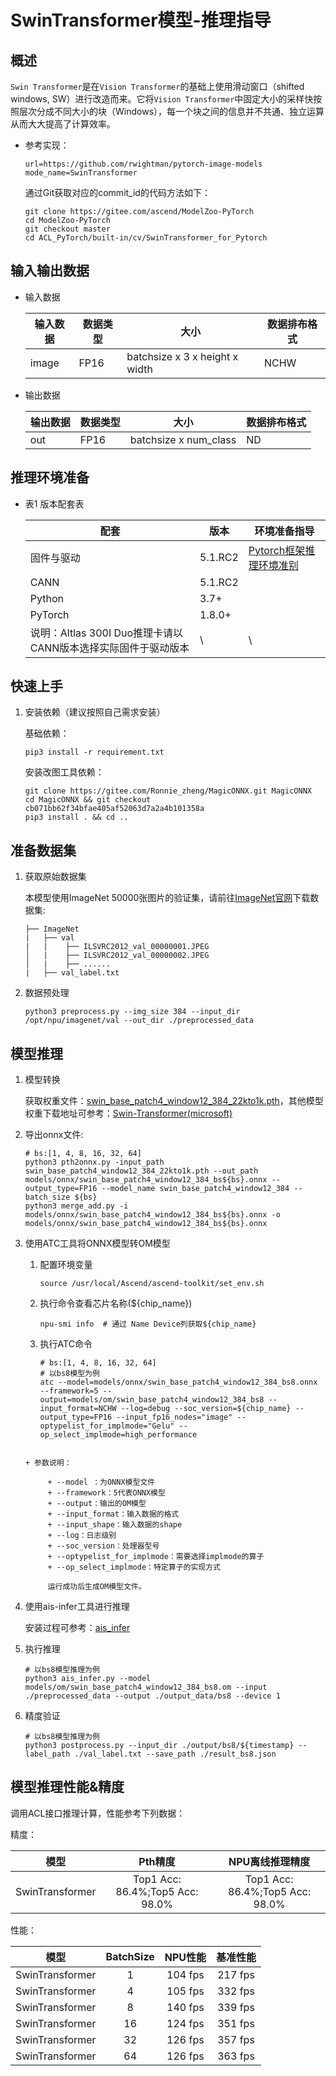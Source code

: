 # SwinTransformer模型-推理指导

## 概述

`Swin Transformer`是在`Vision Transformer`的基础上使用滑动窗口（shifted windows, SW）进行改造而来。它将`Vision Transformer`中固定大小的采样快按照层次分成不同大小的块（Windows），每一个块之间的信息并不共通、独立运算从而大大提高了计算效率。

+ 参考实现：

  ```shell
  url=https://github.com/rwightman/pytorch-image-models
  mode_name=SwinTransformer
  ```

  通过Git获取对应的commit_id的代码方法如下：

  ```shell
  git clone https://gitee.com/ascend/ModelZoo-PyTorch
  cd ModelZoo-PyTorch
  git checkout master
  cd ACL_PyTorch/built-in/cv/SwinTransformer_for_Pytorch
  ```


## 输入输出数据

+ 输入数据

  | 输入数据 | 数据类型 | 大小                           | 数据排布格式 |
  |----------|----------|--------------------------------|--------------|
  | image    | FP16     | batchsize x 3 x height x width | NCHW         |

+ 输出数据

  | 输出数据 | 数据类型 | 大小                  | 数据排布格式 |
  |----------|----------|-----------------------|--------------|
  | out      | FP16     | batchsize x num_class | ND           |


## 推理环境准备

+ 表1 版本配套表
  
  | 配套                                                          | 版本    | 环境准备指导                                                                                          |
  |---------------------------------------------------------------|---------|-------------------------------------------------------------------------------------------------------|
  | 固件与驱动                                                    | 5.1.RC2 | [Pytorch框架推理环境准别](https://www.hiascend.com/document/detail/zh/ModelZoo/pytorchframework/pies) |
  | CANN                                                          | 5.1.RC2 |                                                                                                       |
  | Python                                                        | 3.7+    |                                                                                                       |
  | PyTorch                                                       | 1.8.0+  |                                                                                                       |
  | 说明：Altlas 300I Duo推理卡请以CANN版本选择实际固件于驱动版本 | \       | \                                                                                                     |


## 快速上手

1. 安装依赖（建议按照自己需求安装）

   基础依赖：

   ```shell
   pip3 install -r requirement.txt
   ```

   安装改图工具依赖：

   ```shell
   git clone https://gitee.com/Ronnie_zheng/MagicONNX.git MagicONNX
   cd MagicONNX && git checkout cb071bb62f34bfae405af52063d7a2a4b101358a
   pip3 install . && cd ..
   ```

## 准备数据集

1. 获取原始数据集

   本模型使用ImageNet 50000张图片的验证集，请前往[ImageNet官网](https://image-net.org/download.php)下载数据集:

    ```
    ├── ImageNet
    |   ├── val
    |   |    ├── ILSVRC2012_val_00000001.JPEG
    │   |    ├── ILSVRC2012_val_00000002.JPEG
    │   |    ├── ......
    |   ├── val_label.txt
    ```

2. 数据预处理

   ```shell
   python3 preprocess.py --img_size 384 --input_dir /opt/npu/imagenet/val --out_dir ./preprocessed_data
   ```

## 模型推理

1. 模型转换

   获取权重文件：[swin_base_patch4_window12_384_22kto1k.pth](https://github.com/SwinTransformer/storage/releases/download/v1.0.0/swin_base_patch4_window12_384_22kto1k.pth)，其他模型权重下载地址可参考：[Swin-Transformer(microsoft)](https://github.com/microsoft/Swin-Transformer)

2. 导出onnx文件:

   ```shell
   # bs:[1, 4, 8, 16, 32, 64]
   python3 pth2onnx.py -input_path swin_base_patch4_window12_384_22kto1k.pth --out_path models/onnx/swin_base_patch4_window12_384_bs${bs}.onnx --output_type=FP16 --model_name swin_base_patch4_window12_384 --batch_size ${bs}
   python3 merge_add.py -i models/onnx/swin_base_patch4_window12_384_bs${bs}.onnx -o models/onnx/swin_base_patch4_window12_384_bs${bs}.onnx
   ```

3. 使用ATC工具将ONNX模型转OM模型

   1. 配置环境变量

      ```shell
      source /usr/local/Ascend/ascend-toolkit/set_env.sh
      ```

   2. 执行命令查看芯片名称(${chip_name})

      ```shell
      npu-smi info  # 通过 Name Device列获取${chip_name}
      ```

   3. 执行ATC命令

      ```shell
      # bs:[1, 4, 8, 16, 32, 64]
      # 以bs8模型为例
      atc --model=models/onnx/swin_base_patch4_window12_384_bs8.onnx --framework=5 --output=models/om/swin_base_patch4_window12_384_bs8 --input_format=NCHW --log=debug --soc_version=${chip_name} --output_type=FP16 --input_fp16_nodes="image" --optypelist_for_implmode="Gelu" --op_select_implmode=high_performance
   ```
      
   + 参数说明：
      
        + --model ：为ONNX模型文件
        + --framework：5代表ONNX模型
        + --output：输出的OM模型
        + --input_format：输入数据的格式
        + --input_shape：输入数据的shape
        + --log：日志级别
        + --soc_version：处理器型号
        + --optypelist_for_implmode：需要选择implmode的算子
        + --op_select_implmode：特定算子的实现方式
        
        运行成功后生成OM模型文件。

4. 使用ais-infer工具进行推理

   安装过程可参考：[ais_infer](https://gitee.com/ascend/tools/tree/master/ais-bench_workload/tool/ais_infer)

5. 执行推理

   ```shell
   # 以bs8模型推理为例
   python3 ais_infer.py --model models/om/swin_base_patch4_window12_384_bs8.om --input ./preprocessed_data --output ./output_data/bs8 --device 1
   ```

6. 精度验证

   ```shell
   # 以bs8模型推理为例
   python3 postprocess.py --input_dir ./output/bs8/${timestamp} --label_path ./val_label.txt --save_path ./result_bs8.json
   ```

## 模型推理性能&精度

调用ACL接口推理计算，性能参考下列数据：

精度：

| 模型            | Pth精度              | NPU离线推理精度      |
|:---------------:|:--------------------:|:--------------------:|
| SwinTransformer | Top1 Acc: 86.4%;Top5 Acc: 98.0%| Top1 Acc: 86.4%;Top5 Acc: 98.0%|

性能：

| 模型            | BatchSize | NPU性能 | 基准性能  |
|:---------------:|:---------:|:-------:|:---------:|
| SwinTransformer | 1         | 104 fps | 217 fps |
| SwinTransformer | 4         | 105 fps | 332 fps |
| SwinTransformer | 8         | 140 fps | 339 fps |
| SwinTransformer | 16        | 124 fps | 351 fps |
| SwinTransformer | 32        | 126 fps | 357 fps |
| SwinTransformer | 64        | 126 fps | 363 fps |
